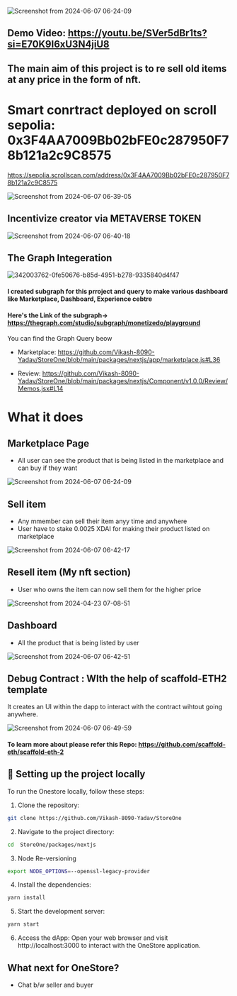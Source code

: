 

![Screenshot from 2024-06-07 06-24-09](https://github.com/Vikash-8090-Yadav/StoreOne/assets/85225156/2aecac4b-9dde-47bc-a5c3-1740d2be09fb)


## Demo Video: https://youtu.be/SVer5dBr1ts?si=E70K9I6xU3N4jiU8

## The main aim of this project  is to re sell old items  at any price in the form of nft. 


# Smart conrtract deployed on scroll sepolia: 0x3F4AA7009Bb02bFE0c287950F78b121a2c9C8575
 

https://sepolia.scrollscan.com/address/0x3F4AA7009Bb02bFE0c287950F78b121a2c9C8575


![Screenshot from 2024-06-07 06-39-05](https://github.com/Vikash-8090-Yadav/StoreOne/assets/85225156/81935899-fc16-4366-be15-cd5a5d7a5774)



## Incentivize creator via METAVERSE TOKEN 

![Screenshot from 2024-06-07 06-40-18](https://github.com/Vikash-8090-Yadav/StoreOne/assets/85225156/43e81fd5-e407-4f51-8b32-ef9f92d03691)


## The Graph Integeration


![342003762-0fe50676-b85d-4951-b278-9335840d4f47](https://github.com/Vikash-8090-Yadav/StoreOne/assets/85225156/b8e1c04c-2605-41ae-8573-218b410ea9f3)


#### I created subgraph for this prroject and query to make various dashboard like Marketplace, Dashboard, Experience cebtre

#### Here's the Link of the subgraph-> https://thegraph.com/studio/subgraph/monetizedo/playground



You can find the Graph Query beow 

- Marketplace:  https://github.com/Vikash-8090-Yadav/StoreOne/blob/main/packages/nextjs/app/marketplace.js#L36

- Review:  https://github.com/Vikash-8090-Yadav/StoreOne/blob/main/packages/nextjs/Component/v1.0.0/Review/Memos.jsx#L14


# What it does

## Marketplace Page

- All user can see the product that is  being listed in the  marketplace and can buy if they want

![Screenshot from 2024-06-07 06-24-09](https://github.com/Vikash-8090-Yadav/StoreOne/assets/85225156/563ce980-aebf-4a8a-b96b-4aa84b2c40d8)

## Sell item 

- Any mmember can sell their item anyy time and anywhere
- User have to stake 0.0025 XDAI for making their product listed on marketplace

![Screenshot from 2024-06-07 06-42-17](https://github.com/Vikash-8090-Yadav/StoreOne/assets/85225156/2b5e647c-7e5e-48e6-a7af-a011e834b6cb)


## Resell item (My nft section)

- User who owns the item  can now sell  them for the higher price 

![Screenshot from 2024-04-23 07-08-51](https://github.com/Vikash-8090-Yadav/Combo/assets/85225156/939d2e79-18cc-4d2a-9220-ba35e69d7549)


## Dashboard 

- All the product that is being listed by user


![Screenshot from 2024-06-07 06-42-51](https://github.com/Vikash-8090-Yadav/StoreOne/assets/85225156/f3f2733f-c640-4706-9c51-c0a8425ef9e9)


## Debug Contract : WIth the help of scaffold-ETH2 template

It creates an  UI  within  the dapp to interact with the contract wihtout going anywhere.

![Screenshot from 2024-06-07 06-49-59](https://github.com/Vikash-8090-Yadav/StoreOne/assets/85225156/94536dff-8298-4fda-9fd7-bba4c977b701)


#### To learn  more about please   refer this Repo: https://github.com/scaffold-eth/scaffold-eth-2


## 🚀 Setting up the project locally

To run the Onestore locally, follow these steps:
1. Clone the repository:
 ```bash
 git clone https://github.com/Vikash-8090-Yadav/StoreOne
 ```
 2. Navigate to the project directory:
```bash
cd  StoreOne/packages/nextjs
```
3. Node Re-versioning

```bash
export NODE_OPTIONS=--openssl-legacy-provider
```

4. Install the dependencies:
```bash
yarn install
```
5. Start the development server:
```bash
yarn start
```
6. Access the dApp:
Open your web browser and visit http://localhost:3000 to interact with the OneStore application.



## What next for OneStore?

- Chat b/w seller and buyer
